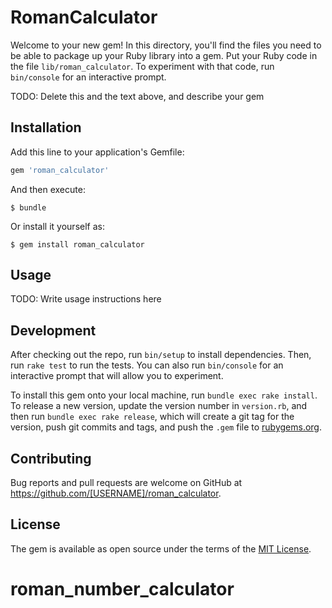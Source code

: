 # RomanCalculator

Welcome to your new gem! In this directory, you'll find the files you need to be able to package up your Ruby library into a gem. Put your Ruby code in the file `lib/roman_calculator`. To experiment with that code, run `bin/console` for an interactive prompt.

TODO: Delete this and the text above, and describe your gem

## Installation

Add this line to your application's Gemfile:

```ruby
gem 'roman_calculator'
```

And then execute:

    $ bundle

Or install it yourself as:

    $ gem install roman_calculator

## Usage

TODO: Write usage instructions here

## Development

After checking out the repo, run `bin/setup` to install dependencies. Then, run `rake test` to run the tests. You can also run `bin/console` for an interactive prompt that will allow you to experiment.

To install this gem onto your local machine, run `bundle exec rake install`. To release a new version, update the version number in `version.rb`, and then run `bundle exec rake release`, which will create a git tag for the version, push git commits and tags, and push the `.gem` file to [rubygems.org](https://rubygems.org).

## Contributing

Bug reports and pull requests are welcome on GitHub at https://github.com/[USERNAME]/roman_calculator.


## License

The gem is available as open source under the terms of the [MIT License](http://opensource.org/licenses/MIT).

# roman_number_calculator
